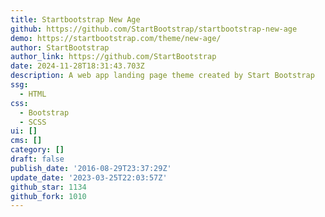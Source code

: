```yaml
---
title: Startbootstrap New Age
github: https://github.com/StartBootstrap/startbootstrap-new-age
demo: https://startbootstrap.com/theme/new-age/
author: StartBootstrap
author_link: https://github.com/StartBootstrap
date: 2024-11-28T18:31:43.703Z
description: A web app landing page theme created by Start Bootstrap
ssg:
  - HTML
css:
  - Bootstrap
  - SCSS
ui: []
cms: []
category: []
draft: false
publish_date: '2016-08-29T23:37:29Z'
update_date: '2023-03-25T22:03:57Z'
github_star: 1134
github_fork: 1010
---
```

